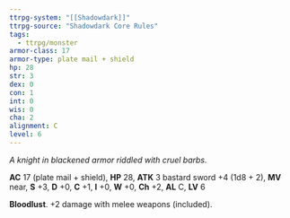 ```yaml
---
ttrpg-system: "[[Shadowdark]]"
ttrpg-source: "Shadowdark Core Rules"
tags:
  - ttrpg/monster
armor-class: 17
armor-type: plate mail + shield
hp: 28
str: 3
dex: 0
con: 1
int: 0
wis: 0
cha: 2
alignment: C
level: 6
---
```


_A knight in blackened armor riddled with cruel barbs._

**AC** 17 (plate mail + shield), **HP** 28, **ATK** 3 bastard sword +4 (1d8 + 2), **MV** near, **S** +3, **D** +0, **C** +1, **I** +0, **W** +0, **Ch** +2, **AL** C, **LV** 6

**Bloodlust**. +2 damage with melee weapons (included).

